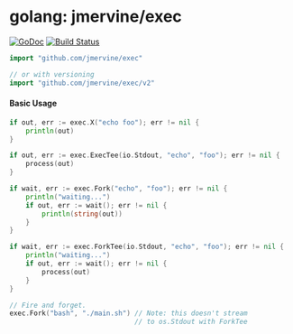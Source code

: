 # golang: jmervine/exec

[![GoDoc](https://godoc.org/github.com/jmervine/exec?status.png)](https://godoc.org/github.com/jmervine/exec) [![Build Status](https://travis-ci.org/jmervine/exec.svg)](https://travis-ci.org/jmervine/exec)

```go
import "github.com/jmervine/exec"

// or with versioning
import "github.com/jmervine/exec/v2"
```

#### Basic Usage

```go
if out, err := exec.X("echo foo"); err != nil {
    println(out)
}

if out, err := exec.ExecTee(io.Stdout, "echo", "foo"); err != nil {
    process(out)
}

if wait, err := exec.Fork("echo", "foo"); err != nil {
    println("waiting...")
    if out, err := wait(); err != nil {
        println(string(out))
    }
}

if wait, err := exec.ForkTee(io.Stdout, "echo", "foo"); err != nil {
    println("waiting...")
    if out, err := wait(); err != nil {
        process(out)
    }
}

// Fire and forget.
exec.Fork("bash", "./main.sh") // Note: this doesn't stream
                               // to os.Stdout with ForkTee
```
